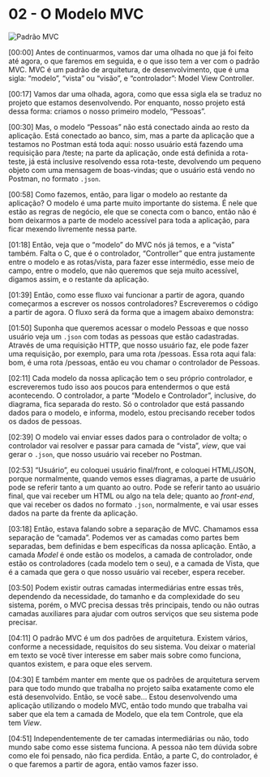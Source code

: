 # 02 - O Modelo MVC

![Padrão MVC](aula%2003.02%20-%20Padr%C3%A3o%20MVC.jpg)



[00:00] Antes de continuarmos, vamos dar uma olhada no que já foi feito até agora, o que faremos em seguida, e o que isso tem a ver com o padrão MVC. MVC é um padrão de arquitetura, de desenvolvimento, que é uma sigla: “modelo”, “vista” ou “visão”, e “controlador”: Model View Controller.

[00:17] Vamos dar uma olhada, agora, como que essa sigla ela se traduz no projeto que estamos desenvolvendo. Por enquanto, nosso projeto está dessa forma: criamos o nosso primeiro modelo, “Pessoas”.

[00:30] Mas, o modelo “Pessoas” não está conectado ainda ao resto da aplicação. Está conectado ao banco, sim, mas a parte da aplicação que a testamos no Postman está toda aqui: nosso usuário está fazendo uma requisição para /teste; na parte da aplicação, onde está definida a rota-teste, já está inclusive resolvendo essa rota-teste, devolvendo um pequeno objeto com uma mensagem de boas-vindas; que o usuário está vendo no Postman, no formato `.json`.

[00:58] Como fazemos, então, para ligar o modelo ao restante da aplicação? O modelo é uma parte muito importante do sistema. É nele que estão as regras de negócio, ele que se conecta com o banco, então não é bom deixarmos a parte de modelo acessível para toda a aplicação, para ficar mexendo livremente nessa parte.

[01:18] Então, veja que o “modelo” do MVC nós já temos, e a “vista” também. Falta o C, que é o controlador, “Controller” que entra justamente entre o modelo e as rotas/vista, para fazer esse intermédio, esse meio de campo, entre o modelo, que não queremos que seja muito acessível, digamos assim, e o restante da aplicação.

[01:39] Então, como esse fluxo vai funcionar a partir de agora, quando começarmos a escrever os nossos controladores? Escreveremos o código a partir de agora. O fluxo será da forma que a imagem abaixo demonstra:

[01:50] Suponha que queremos acessar o modelo Pessoas e que nosso usuário veja um `.json` com todas as pessoas que estão cadastradas. Através de uma requisição HTTP, que nosso usuário faz, ele pode fazer uma requisição, por exemplo, para uma rota /pessoas. Essa rota aqui fala: bom, é uma rota /pessoas, então eu vou chamar o controlador de Pessoas.

[02:11] Cada modelo da nossa aplicação tem o seu próprio controlador, e escreveremos tudo isso aos poucos para entendermos o que está acontecendo. O controlador, a parte “Modelo e Controlador”, inclusive, do diagrama, fica separada do resto. Só o controlador que está passando dados para o modelo, e informa, modelo, estou precisando receber todos os dados de pessoas.

[02:39] O modelo vai enviar esses dados para o controlador de volta; o controlador vai resolver e passar para camada de “vista”, *view*, que vai gerar o `.json`, que nosso usuário vai receber no Postman.

[02:53] “Usuário”, eu coloquei usuário final/front, e coloquei HTML/JSON, porque normalmente, quando vemos esses diagramas, a parte de usuário pode se referir tanto a um quanto ao outro. Pode se referir tanto ao usuário final, que vai receber um HTML ou algo na tela dele; quanto ao *front-end*, que vai receber os dados no formato `.json`, normalmente, e vai usar esses dados na parte da frente da aplicação.

[03:18] Então, estava falando sobre a separação de MVC. Chamamos essa separação de “camada”. Podemos ver as camadas como partes bem separadas, bem definidas e bem específicas da nossa aplicação. Então, a camada *Model* é onde estão os modelos, a camada de controlador, onde estão os controladores (cada modelo tem o seu), e a camada de Vista, que é a camada que gera o que nosso usuário vai receber, espera receber.

[03:50] Podem existir outras camadas intermediárias entre essas três, dependendo da necessidade, do tamanho e da complexidade do seu sistema, porém, o MVC precisa dessas três principais, tendo ou não outras camadas auxiliares para ajudar com outros serviços que seu sistema pode precisar.

[04:11] O padrão MVC é um dos padrões de arquitetura. Existem vários, conforme a necessidade, requisitos do seu sistema. Vou deixar o material em texto se você tiver interesse em saber mais sobre como funciona, quantos existem, e para oque eles servem.

[04:30] E também manter em mente que os padrões de arquitetura servem para que todo mundo que trabalha no projeto saiba exatamente como ele está desenvolvido. Então, se você sabe... Estou desenvolvendo uma aplicação utilizando o modelo MVC, então todo mundo que trabalha vai saber que ela tem a camada de Modelo, que ela tem Controle, que ela tem *View*.

[04:51] Independentemente de ter camadas intermediárias ou não, todo mundo sabe como esse sistema funciona. A pessoa não tem dúvida sobre como ele foi pensado, não fica perdida. Então, a parte C, do controlador, é o que faremos a partir de agora, então vamos fazer isso.


